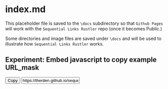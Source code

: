 # index.md

This placeholder file is saved to the `\docs` subdirectory so that `Github Pages` will work with the `Sequential Links Rustler` repo (once it becomes Public.)

Some directories and image files are saved under `\docs` and will be used to illustrate how `Sequential Links Rustler` works.

Experiment: Embed javascript to copy example URL_mask
----

<button onclick="copyEx1()">Copy</button>
<input type="text" value="https://therden.github.io/sequential-links-rustler/png_numbers/{5-0;-1}.png"  width="77px" id="Ex1">
<script>
function copyEx1() {
  var copyText = document.getElementById("Ex1");
  copyText.select();
  document.execCommand("copy");
}
</script>
